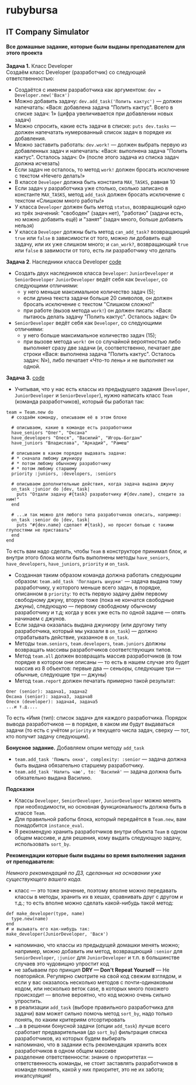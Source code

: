 # rubybursa
## IT Company Simulator
#### Все домашные задание, которые были выданы преподавателем для этого проекта

**Задача 1.** Класс Developer<br/>
Создаём класс Developer (разработчик) со следующей ответственностью:<br/>
- Создаётся с именем разработчика как аргументом: `dev = Developer.new('Вася')`
- Можно добавить задачу: `dev.add_task('Полить кактус')` — должен напечатать: 
«Вася: добавлена задача "Полить кактус". Всего в списке задач: 1» (цифра увеличивается при добавлении новых задач)
- Можно спросить, какие есть задачи в списке: `puts dev.tasks` — должен напечатать нумерованный список задач в порядке их добавления.
- Можно заставить работать: `dev.work!` — должен выбрать первую из добавленных задач и напечатать:
«Вася: выполнена задача "Полить кактус". Осталось задач: 0» (после этого задача из списка задач должна исчезать)
- Если задач не осталось, то метод `work!` должен бросать исключение с текстом «Нечего делать!»
- В классе `Developer` должна быть константа `MAX_TASKS`, равная 10
- Если задач у разработчика уже столько, сколько записано в константе `MAX_TASKS`, метод `add_task` должен бросать
исключение с текстом «Слишком много работы!»
- У класса `Developer` должен быть метод `status`, возвращающий одно из трёх значений: "свободен" (задач нет), "работаю"
(задачи есть, но можно добавить ещё) и "занят" (задач много, больше добавить нельзя)
- У класса `Developer` должны быть метод `can_add_task?` возвращающий `true` или `false` в зависимости от того, можно ли
добавить ещё задачу, или их уже слишком много; и `can_work?`, возвращающий `true` или `false` в завимости от того, есть
ли разработчику что делать

**Задача 2**. Наследники класса Developer
[code](https://github.com/davygora/rubybursa/blob/master/homework_3.rb)
- Создать двух наследников класса `Developer`: `JuniorDeveloper` и `SeniorDeveloper`
`JuniorDeveloper` ведёт себя как `Developer`, со следующими отличиями:
  - у него меньше максимальное количество задач (5);
  - если длина текста задачи больше 20 символов, он должен бросать исключение с текстом "Слишком сложно!"
  - при работе (вызов метода `work!`) он должен писать: «Вася: пытаюсь делать задачу "Полить кактус". Осталось задач: 0»
- `SeniorDeveloper` ведёт себя как `Developer`, со следующими отличиями:
  - у него больше максимальное количество задач (15);
  - при вызове метода `work!` он со случайной вероятностью либо выполняет сразу две задачи (и, соответственно, печатает
  две строки «Вася: выполнена задача "Полить кактус". Осталось задач: N»), либо печатает 
  «Что-то лень» и не выполняет ни одной.
  
  
**Задача 3.** 
[code](https://github.com/davygora/rubybursa/blob/master/homework_4.rb)
- Учитывая, что у нас есть классы из предыдущего задания (`Developer`, `JuniorDeveloper` и `SeniorDeveloper`),
нужно написать класс `Team` (команда разработчиков), который бы работал так:
```
team = Team.new do
  # создаём команду, описываем её в этом блоке

  # описываем, какие в команде есть разработчики
  have_seniors "Олег", "Оксана"
  have_developers "Олеся", "Василий", "Игорь-Богдан"
  have_juniors "Владислава", "Аркадий", "Рамеш"

  # описываем в каком порядке выдавать задачи:
  # * сначала любому джуниору
  # * потом любому обычному разработчику
  # * потом любому старшему
  priority :juniors, :developers, :seniors

  # описываем дополнительные действия, когда задача выдана джуну
  on_task :junior do |dev, task|
    puts "Отдали задачу #{task} разработчику #{dev.name}, следите за ним!"
  end

  # ...и так можно для любого типа разработчиков описать, например:
  on_task :senior do |dev, task|
    puts "#{dev.name} сделает #{task}, но просит больше с такими глупостями не приставать"
  end
end
```
То есть вам надо сделать, чтобы `Team` в конструкторе принимал блок, и внутри этого блока могли быть выполнены методы
`have_seniors`, `have_developers`, `have_juniors`, `priority` и `on_task`.

- Созданная таким образом команда должна работать следующим образом:
`team.add_task 'Погладить шнурки'` — задача выдана тому разработчику, у которого меньше всего задач, в порядке, 
описанном в `priority`: то есть первую задачу даём первому свободному джуну, вторую тоже (пока не кончатся 
свободные джуны), следующую — первому свободному обычному разработчику и т.д; когда у всех уже есть по одной задаче — опять
начинаем с джунов.
- Если задача оказалась выдана джуниору (или другому типу разработчика, который мы указали в `on_task`) — должно 
отрабатывать действие, указанное в `on_task`.
- Методы `team.seniors`, `team.developers`, `team.juniors` должны возвращать массивы разработчиков соответствующих типов.
- Метод `team.all` должен возвращать массив разработчиков (в том порядке в котором они описаны — то есть в нашем случае 
это будет массив из 8 объектов: первые два — сеньоры, следующие три — обычные, следующие три — джуны)
- Метод `team.report` должен печатать примерно такой результат:
```
Олег (senior): задача1, задача2
Оксана (senior): задача3, задача8
Олеся (developer): задача4, задача5
...и т.д....
```
То есть «Имя (тип): список задач» для каждого разработчика. Порядок вывода разработчиков — в порядке, в каком им будут
выдаваться задачи (то есть с учётом `priority` и текущего числа задач, сверху — тот, кто получит задачу следующим).

**Бонусное задание.** Добавляем опции методу `add_task`
- `team.add_task 'Помыть окна', complexity: :senior` — задача должна быть выдана обязательно старшему разработчику.
- `team.add_task 'Налить чаю', to: 'Василий'` — задача должна быть обязательно выдана Василию.

**Подсказки**
- Классы `Developer`, `SeniorDeveloper`, `JuniorDeveloper` можно менять при необходимости, но основная функциональность
должна быть в классе `Team`.
- Для правильной работы блока, который передаётся в `Team.new`, вам понадобится `instance_eval`.
- Я рекомендую хранить разработчиков внутри объекта `Team` в одном общем массиве, и для решения, кому выдать следующую
задачу, использовать `sort_by`.

**Рекомендации которые были выданы во время выполнения задания от преподавателя:**

*Немного рекомендаций по ДЗ, сделанных на основании уже существующего вашего кода.*
 
- класс — это тоже значение, поэтому вполне можно передавать классы в методы, хранить их в хешах, сравнивать друг с другом
и т.д.; то есть вполне можно сделать какой-нибудь такой метод:
```
def make_developer(type, name)
  type.new(name)
end
# и вызывать его как-нибудь так:
make_developer(JuniorDeveloper, 'Вася')
```
- напоминаю, что классы из предыдущей домашки менять можно; например, можно добавить им метод, возвращающий `:senior` для
`SeniorDeveloper`, `:junior` для `JuniorDeveloper` и т.п. в большинстве случаев это чудовищно упростит код
- не забываем про принцип **DRY — Don't Repeat Yourself** — Не повторяйся. Регулярно смотрите на свой код свежим взглядом,
и если у вас оказалось несколько методов с почти-одинаковым кодом, или несколько веток case, в которых много похожего
происходит — вполне вероятно, что код можно очень сильно упростить.
- в реализации `add_task` (выборе правильного разработчика для задачи) вам может сильно помочь метод `sort_by`, надо только
понять, по каким критериям отсортировать
- ...а в решении бонусной задачи (опции `add_task`) лучше всего сработает предварительная (до `sort_by`) фильтрация списка
разработчиков, из которых будем выбирать
- напоминаю, что в задании есть рекомендация хранить всех разработчиков в одном общем массиве
- разделение ответственности: знание о приоритетах — ответственность команды, не стоит заставлять разработчиков в команде
помнить, какой у них приоритет, это не их забота; инкапсуляция!


